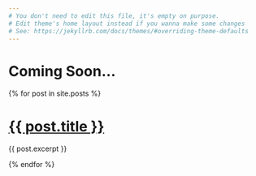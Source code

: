 ```yaml
---
# You don't need to edit this file, it's empty on purpose.
# Edit theme's home layout instead if you wanna make some changes
# See: https://jekyllrb.com/docs/themes/#overriding-theme-defaults
---
```


# Coming Soon...

{% for post in site.posts %}
<p>
  <h1><a href="{{ post.url }}">{{ post.title }}</a></h1>
  {{ post.excerpt }}
</p>
{% endfor %}
